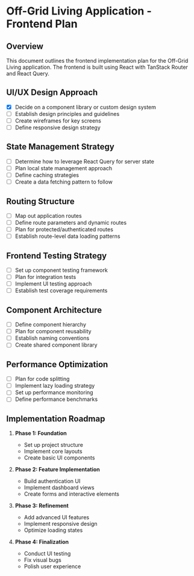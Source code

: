 # Off-Grid Living Application - Frontend Plan

## Overview
This document outlines the frontend implementation plan for the Off-Grid Living application. The frontend is built using React with TanStack Router and React Query.

## UI/UX Design Approach
- [x] Decide on a component library or custom design system
- [ ] Establish design principles and guidelines
- [ ] Create wireframes for key screens
- [ ] Define responsive design strategy

## State Management Strategy
- [ ] Determine how to leverage React Query for server state
- [ ] Plan local state management approach
- [ ] Define caching strategies
- [ ] Create a data fetching pattern to follow

## Routing Structure
- [ ] Map out application routes
- [ ] Define route parameters and dynamic routes
- [ ] Plan for protected/authenticated routes
- [ ] Establish route-level data loading patterns

## Frontend Testing Strategy
- [ ] Set up component testing framework
- [ ] Plan for integration tests
- [ ] Implement UI testing approach
- [ ] Establish test coverage requirements

## Component Architecture
- [ ] Define component hierarchy
- [ ] Plan for component reusability
- [ ] Establish naming conventions
- [ ] Create shared component library

## Performance Optimization
- [ ] Plan for code splitting
- [ ] Implement lazy loading strategy
- [ ] Set up performance monitoring
- [ ] Define performance benchmarks

## Implementation Roadmap

1. **Phase 1: Foundation**
   - Set up project structure
   - Implement core layouts
   - Create basic UI components

2. **Phase 2: Feature Implementation**
   - Build authentication UI
   - Implement dashboard views
   - Create forms and interactive elements

3. **Phase 3: Refinement**
   - Add advanced UI features
   - Implement responsive design
   - Optimize loading states

4. **Phase 4: Finalization**
   - Conduct UI testing
   - Fix visual bugs
   - Polish user experience

